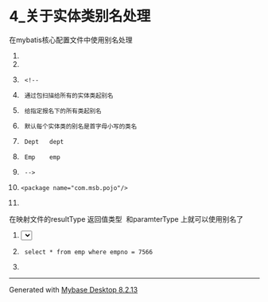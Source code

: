 ﻿
# 4_关于实体类别名处理

在mybatis核心配置文件中使用别名处理 




1.  <!--设置实体类别名-->
2.  <typeAliases>
3.      <!--
4.      通过包扫描给所有的实体类起别名
5.      给指定报名下的所有类起别名
6.      默认每个实体类的别名是首字母小写的类名
7.      Dept   dept
8.      Emp    emp
9.      -->
10.     <package name="com.msb.pojo"/>
11. </typeAliases>

 

在映射文件的resultType 返回值类型  和paramterType 上就可以使用别名了 







1.  <select id="selectByEmpno"  resultType="emp">
2.      select * from emp where empno = 7566
3.  </select>

 












------------------------------------------------------------
Generated with [Mybase Desktop 8.2.13](http://www.wjjsoft.com/mybase.html?ref=markdown_export)
